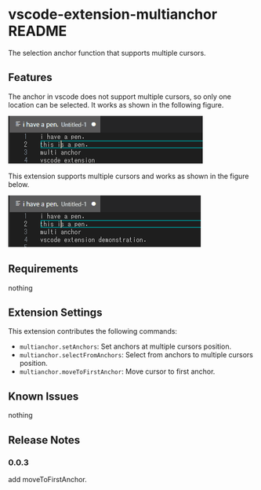 # vscode-extension-multianchor README

The selection anchor function that supports multiple cursors.

## Features

The anchor in vscode does not support multiple cursors, so only one location can be selected. It works as shown in the following figure.

![default-anchor-demo](https://raw.githubusercontent.com/vsgutcode/vscode-extension-multianchor/main/images/default-anchor-demo.gif)


This extension supports multiple cursors and works as shown in the figure below.

![multianchor-demo](https://raw.githubusercontent.com/vsgutcode/vscode-extension-multianchor/main/images/multianchor-demo.gif)


## Requirements

nothing

## Extension Settings

This extension contributes the following commands:

* `multianchor.setAnchors`: Set anchors at multiple cursors position.
* `multianchor.selectFromAnchors`: Select from anchors to multiple cursors position.
* `multianchor.moveToFirstAnchor`: Move cursor to first anchor.

## Known Issues

nothing

## Release Notes


### 0.0.3

add moveToFirstAnchor.

